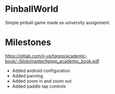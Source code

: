 # PinballWorld
Simple pinball game made as university assignment.

# Milestones

https://gitlab.com/ii-us/tgnpp/academic-book/-/blob/master/tgnpp_academic_book.pdf

- Added android configuration
- Added panning
- Added zoom in and zoom out
- Added paddle tap controls
